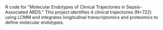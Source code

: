 R code for "Molecular Endotypes of Clinical Trajectories in Sepsis-Associated ARDS." This project identifies 4 clinical trajectories (N=722) using LCMM and integrates longitudinal transcriptomics and proteomics to define molecular endotypes.
